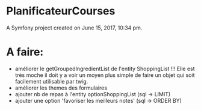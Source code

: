PlanificateurCourses
====================

A Symfony project created on June 15, 2017, 10:34 pm.

# A faire:

- améliorer le getGroupedIngredientList de l'entity ShoppingList !!! Elle est très moche il doit y a voir un moyen plus simple de faire un objet qui soit facilement utilisable par twig.
- améliorer les themes des formulaires
- ajouter nb de repas à l'entity optionShoppingList (sql -> LIMIT)
- ajouter une option 'favoriser les meilleurs notes' (sql -> ORDER BY)
